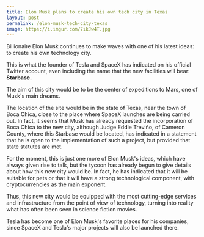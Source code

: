 ```yaml
---
title: Elon Musk plans to create his own tech city in Texas
layout: post
permalink: /elon-musk-tech-city-texas
image: https://i.imgur.com/7ikJw4T.jpg
---
```


Billionaire Elon Musk continues to make waves with one of his latest ideas: to create his own technology city.

This is what the founder of Tesla and SpaceX has indicated on his official Twitter account, even including the name that the new facilities will bear: **Starbase.**

The aim of this city would be to be the center of expeditions to Mars, one of Musk's main dreams. 

The location of the site would be in the state of Texas, near the town of Boca Chica, close to the place where SpaceX launches are being carried out. In fact, it seems that Musk has already requested the incorporation of Boca Chica to the new city, although Judge Eddie Treviño, of Cameron County, where this Starbase would be located, has indicated in a statement that he is open to the implementation of such a project, but provided that state statutes are met.

For the moment, this is just one more of Elon Musk's ideas, which have always given rise to talk, but the tycoon has already begun to give details about how this new city would be. In fact, he has indicated that it will be suitable for pets or that it will have a strong technological component, with cryptocurrencies as the main exponent. 

Thus, this new city would be equipped with the most cutting-edge services and infrastructure from the point of view of technology, turning into reality what has often been seen in science fiction movies.

Tesla has become one of Elon Musk's favorite places for his companies, since SpaceX and Tesla's major projects will also be launched there.
